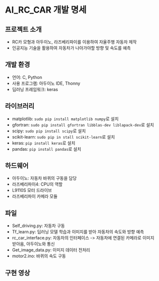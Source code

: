 # AI_RC_CAR 개발 명세
## 프로젝트 소개
- RC카 모형과 아두이노, 라즈베리파이를 이용하여 자율주행 자동차 제작
- 인공지능 기술을 활용하여 자동차가 나아가야할 방향 및 속도를 예측

## 개발 환경
- 언어: C, Python
- 사용 프로그램: 아두이노 IDE, Thonny
- 딥러닝 프레임워크: keras

## 라이브러리
- matplotlib: `sudo pip install matplotlib numpy`로 설치
- gfortran: `sudo pip install gfortran libblas-dev liblapack-dev`로 설치
- scipy: `sudo pip install scipy`로 설치
- scikit-learn: `sudo pip in stall scikit-learn`로 설치
- keras: `pip install keras`로 설치
- pandas: `pip install pandas`로 설치 

## 하드웨어 
- 아두이노: 자동차 바퀴의 구동을 담당
- 라즈베리파이4: CPU의 역할
- L9110S 모터 드라이브
- 라즈베리파이 카메라 모듈

## 파일 
- Self_driving.py: 자동차 구동
- Tf_learn.py: 딥러닝 모델 학습과 이미지를 받아 자동차의 속도와 방향 예측
- rc_car_interface.py: 자동차의 인터페이스 -> 자동차에 연결된 카메라로 이미지 받아옴, 아두이노와 통신
- Get_image_data.py: 이미지 데이터 전처리
- motor2.ino: 바퀴의 속도 구동

## 구현 영상

